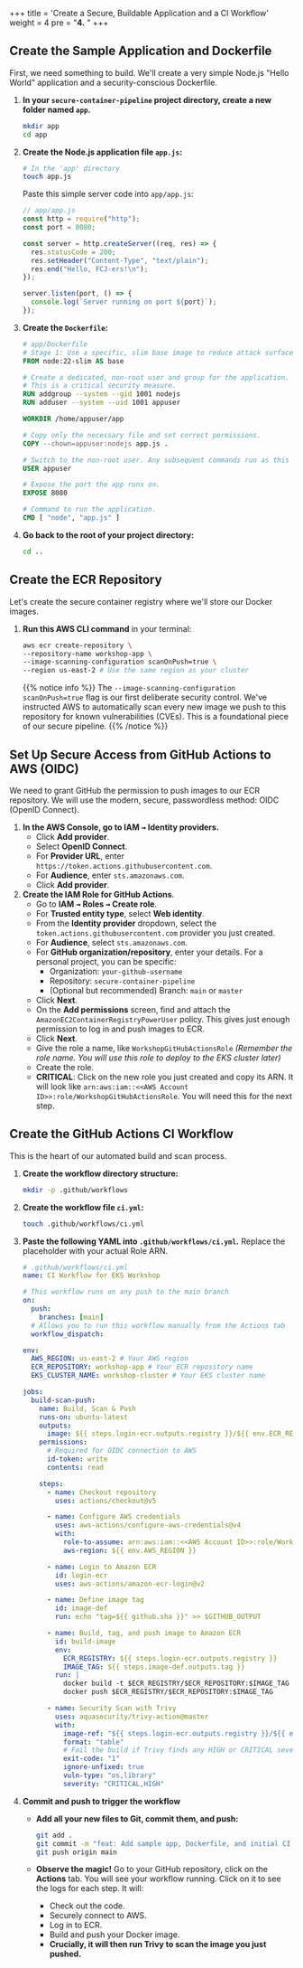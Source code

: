 +++
title = 'Create a Secure, Buildable Application and a CI Workflow'
weight = 4
pre = "<b>4.</b> "
+++

## Create the Sample Application and Dockerfile

First, we need something to build. We'll create a very simple Node.js "Hello World" application and a security-conscious Dockerfile.

1. **In your `secure-container-pipeline` project directory, create a new folder named `app`.**

   ```bash
   mkdir app
   cd app
   ```

2. **Create the Node.js application file `app.js`:**

   ```bash
   # In the 'app' directory
   touch app.js
   ```

   Paste this simple server code into `app/app.js`:

   ```javascript
   // app/app.js
   const http = require("http");
   const port = 8080;

   const server = http.createServer((req, res) => {
     res.statusCode = 200;
     res.setHeader("Content-Type", "text/plain");
     res.end("Hello, FCJ-ers!\n");
   });

   server.listen(port, () => {
     console.log(`Server running on port ${port}`);
   });
   ```

3. **Create the `Dockerfile`:**

   ```Dockerfile
   # app/Dockerfile
   # Stage 1: Use a specific, slim base image to reduce attack surface.
   FROM node:22-slim AS base

   # Create a dedicated, non-root user and group for the application.
   # This is a critical security measure.
   RUN addgroup --system --gid 1001 nodejs
   RUN adduser --system --uid 1001 appuser

   WORKDIR /home/appuser/app

   # Copy only the necessary file and set correct permissions.
   COPY --chown=appuser:nodejs app.js .

   # Switch to the non-root user. Any subsequent commands run as this user.
   USER appuser

   # Expose the port the app runs on.
   EXPOSE 8080

   # Command to run the application.
   CMD [ "node", "app.js" ]
   ```

4. **Go back to the root of your project directory:**

   ```bash
   cd ..
   ```

## Create the ECR Repository

Let's create the secure container registry where we'll store our Docker images.

1. **Run this AWS CLI command** in your terminal:

   ```bash
   aws ecr create-repository \
   --repository-name workshop-app \
   --image-scanning-configuration scanOnPush=true \
   --region us-east-2 # Use the same region as your cluster
   ```

   {{% notice info %}}
   The `--image-scanning-configuration scanOnPush=true` flag is our first deliberate security control. We've instructed AWS to automatically scan every new image we push to this repository for known vulnerabilities (CVEs). This is a foundational piece of our secure pipeline.
   {{% /notice %}}

## Set Up Secure Access from GitHub Actions to AWS (OIDC)

We need to grant GitHub the permission to push images to our ECR repository. We will use the modern, secure, passwordless method: OIDC (OpenID Connect).

1. **In the AWS Console, go to IAM <kbd>&rarr;</kbd> Identity providers.**
   - Click **Add provider**.
   - Select **OpenID Connect**.
   - For **Provider URL**, enter `https://token.actions.githubusercontent.com`.
   - For **Audience**, enter `sts.amazonaws.com`.
   - Click **Add provider**.
2. **Create the IAM Role for GitHub Actions**.
   - Go to **IAM <kbd>&rarr;</kbd> Roles <kbd>&rarr;</kbd> Create role**.
   - For **Trusted entity type**, select **Web identity**.
   - From the **Identity provider** dropdown, select the `token.actions.githubusercontent.com` provider you just created.
   - For **Audience**, select `sts.amazonaws.com`.
   - For **GitHub organization/repository**, enter your details. For a personal project, you can be specific:
     - Organization: `your-github-username`
     - Repository: `secure-container-pipeline`
     - (Optional but recommended) Branch: `main` or `master`
   - Click **Next**.
   - On the **Add permissions** screen, find and attach the `AmazonEC2ContainerRegistryPowerUser` policy. This gives just enough permission to log in and push images to ECR.
   - Click **Next**.
   - Give the role a name, like `WorkshopGitHubActionsRole` _(Remember the role name. You will use this role to deploy to the EKS cluster later)_
   - Create the role.
   - **CRITICAL**: Click on the new role you just created and copy its ARN. It will look like `arn:aws:iam::<<AWS Account ID>>:role/WorkshopGitHubActionsRole`. You will need this for the next step.

## Create the GitHub Actions CI Workflow

This is the heart of our automated build and scan process.

1. **Create the workflow directory structure:**

   ```bash
   mkdir -p .github/workflows
   ```

2. **Create the workflow file `ci.yml`:**

   ```bash
   touch .github/workflows/ci.yml
   ```

3. **Paste the following YAML into `.github/workflows/ci.yml`.** Replace the placeholder with your actual Role ARN.

   ```yaml
   # .github/workflows/ci.yml
   name: CI Workflow for EKS Workshop

   # This workflow runs on any push to the main branch
   on:
     push:
       branches: [main]
     # Allows you to run this workflow manually from the Actions tab
     workflow_dispatch:

   env:
     AWS_REGION: us-east-2 # Your AWS region
     ECR_REPOSITORY: workshop-app # Your ECR repository name
     EKS_CLUSTER_NAME: workshop-cluster # Your EKS cluster name

   jobs:
     build-scan-push:
       name: Build, Scan & Push
       runs-on: ubuntu-latest
       outputs:
         image: ${{ steps.login-ecr.outputs.registry }}/${{ env.ECR_REPOSITORY }}:${{ steps.image-def.outputs.tag }}
       permissions:
         # Required for OIDC connection to AWS
         id-token: write
         contents: read

       steps:
         - name: Checkout repository
           uses: actions/checkout@v5

         - name: Configure AWS credentials
           uses: aws-actions/configure-aws-credentials@v4
           with:
             role-to-assume: arn:aws:iam::<<AWS Account ID>>:role/WorkshopGitHubActionsRole # <-- PASTE YOUR ROLE ARN HERE
             aws-region: ${{ env.AWS_REGION }}

         - name: Login to Amazon ECR
           id: login-ecr
           uses: aws-actions/amazon-ecr-login@v2

         - name: Define image tag
           id: image-def
           run: echo "tag=${{ github.sha }}" >> $GITHUB_OUTPUT

         - name: Build, tag, and push image to Amazon ECR
           id: build-image
           env:
             ECR_REGISTRY: ${{ steps.login-ecr.outputs.registry }}
             IMAGE_TAG: ${{ steps.image-def.outputs.tag }}
           run: |
             docker build -t $ECR_REGISTRY/$ECR_REPOSITORY:$IMAGE_TAG -f app/Dockerfile ./app
             docker push $ECR_REGISTRY/$ECR_REPOSITORY:$IMAGE_TAG

         - name: Security Scan with Trivy
           uses: aquasecurity/trivy-action@master
           with:
             image-ref: "${{ steps.login-ecr.outputs.registry }}/${{ env.ECR_REPOSITORY }}:${{ steps.image-def.outputs.tag }}"
             format: "table"
             # Fail the build if Trivy finds any HIGH or CRITICAL severity vulnerabilities
             exit-code: "1"
             ignore-unfixed: true
             vuln-type: "os,library"
             severity: "CRITICAL,HIGH"
   ```

4. **Commit and push to trigger the workflow**

   - **Add all your new files to Git, commit them, and push:**

     ```bash
     git add .
     git commit -m "feat: Add sample app, Dockerfile, and initial CI workflow"
     git push origin main
     ```

   - **Observe the magic!** Go to your GitHub repository, click on the **Actions** tab. You will see your workflow running. Click on it to see the logs for each step. It will:
     - Check out the code.
     - Securely connect to AWS.
     - Log in to ECR.
     - Build and push your Docker image.
     - **Crucially, it will then run Trivy to scan the image you just pushed.**
